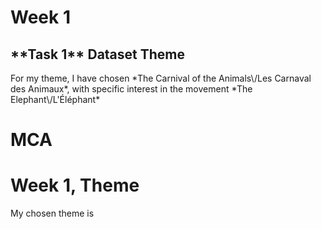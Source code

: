 <!DOCTYPE html>
<html lang="en">

<head>

<!-- Emily -->
<title> INFOST2024 </title>
    
</head>

<h1> Week 1 </h1>
<h2>**Task 1** Dataset Theme </h2>
For my theme, I have chosen *The Carnival of the Animals\/Les Carnaval des Animaux*, with specific interest in the movement *The Elephant\/L'Éléphant*





  <body> 
    
# MCA

<h1> Week 1, Theme </h1>

My chosen theme is






  </body>
  
  
</html>



